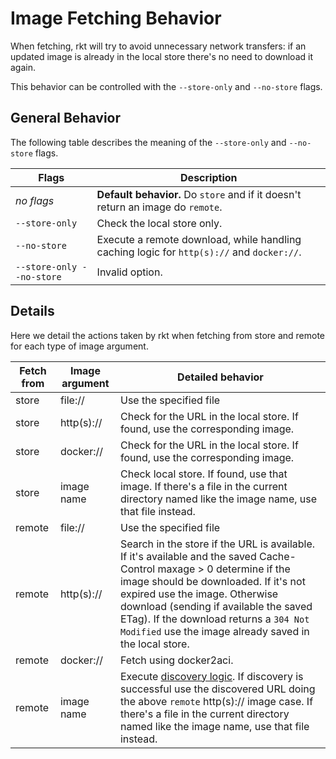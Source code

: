 # Image Fetching Behavior

When fetching, rkt will try to avoid unnecessary network transfers: if an updated image is already in the local store there's no need to download it again.

This behavior can be controlled with the `--store-only` and `--no-store` flags.

## General Behavior

The following table describes the meaning of the `--store-only` and `--no-store` flags.

Flags                     | Description
------------------------- | ---------------------------------------------------------------------------------------------------
_no flags_                | **Default behavior.** Do `store` and if it doesn't return an image do `remote`.
`--store-only`            | Check the local store only.
`--no-store`              | Execute a remote download, while handling caching logic for `http(s)://` and `docker://`.
`--store-only --no-store` | Invalid option.

## Details

Here we detail the actions taken by rkt when fetching from store and remote for each type of image argument.

Fetch from   | Image argument     | Detailed behavior
------------ | ------------------ | --------------------------------------------------------------------------------------------
store        | file://            | Use the specified file
store        | http(s)://         | Check for the URL in the local store. If found, use the corresponding image.
store        | docker://          | Check for the URL in the local store. If found, use the corresponding image.
store        | image name         | Check local store. If found, use that image. If there's a file in the current directory named like the image name, use that file instead.
remote       | file://            | Use the specified file
remote       | http(s)://         | Search in the store if the URL is available. If it's available and the saved Cache-Control maxage > 0 determine if the image should be downloaded. If it's not expired use the image. Otherwise download (sending if available the saved ETag). If the download returns a `304 Not Modified` use the image already saved in the local store.
remote       | docker://          | Fetch using docker2aci.
remote       | image name         | Execute [discovery logic](https://github.com/appc/spec/blob/master/spec/discovery.md#app-container-image-discovery). If discovery is successful use the discovered URL doing the above `remote` http(s):// image case. If there's a file in the current directory named like the image name, use that file instead.
